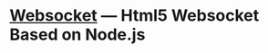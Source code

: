 [Websocket](https://github.com/jnxyx/upload) — Html5 Websocket Based on Node.js
==================================================
